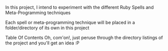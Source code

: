 In this project, I intend to experiment with the different Ruby Spells and Meta-Programming techniques

Each spell or meta-programming technique will be placed in a folder/directory of its own in this project

Table Of Contents
Oh, com'on!, just peruse through the directory listings of the project and you'll get an idea :P
